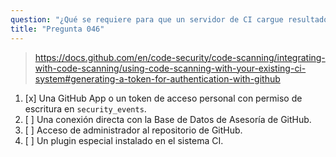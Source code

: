 ```yaml
---
question: "¿Qué se requiere para que un servidor de CI cargue resultados SARIF en GitHub?"
title: "Pregunta 046"
---
```


> https://docs.github.com/en/code-security/code-scanning/integrating-with-code-scanning/using-code-scanning-with-your-existing-ci-system#generating-a-token-for-authentication-with-github
1. [x] Una GitHub App o un token de acceso personal con permiso de escritura en `security_events`.
1. [ ] Una conexión directa con la Base de Datos de Asesoría de GitHub.
1. [ ] Acceso de administrador al repositorio de GitHub.
1. [ ] Un plugin especial instalado en el sistema CI.
